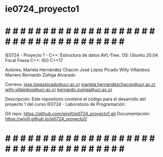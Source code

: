 # ie0724_proyecto1

# # # # # # # # # # # # # # # # # # # # # # # # # # # # # # # # # # # # # #

 IE0724 - Proyecto 1 - C++: Estructura de datos AVL-Tree.
 OS: Ubuntu 20.04 Focal Fossa
 C++: ISO C++17

 Autores:
   Mariela Hernández Chacón
   José López Picado
   Willy Villalobos Marrero
   Bernardo Zúñiga Alvarado

 Correos: 
   jose.lopezpicado@ucr.ac.cr
   mariela.hernandezchacon@ucr.ac.cr
   willy.villalobos@ucr.ac.cr
   bernardo.zuniga@ucr.ac.cr

 Descripción: Este repositorio contiene el código para el desarrollo del 
 proyecto 1 del curso IE0724 - Laboratorio de Programación.

 Git repo: https://github.com/wivill/ie0724_proyecto1.git
 Documentación: https://wivill.github.io/ie0724_proyecto1/

# # # # # # # # # # # # # # # # # # # # # # # # # # # # # # # # # # # # # #

